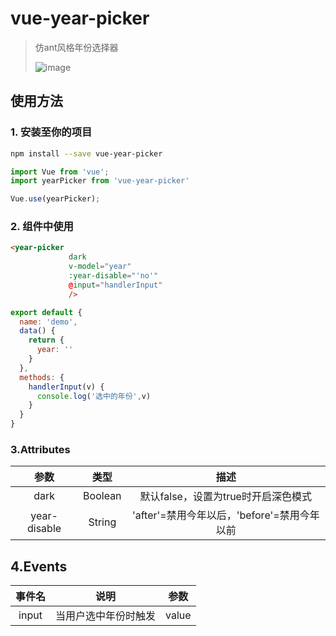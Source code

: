 # vue-year-picker  

> 仿ant风格年份选择器
>
> ![image](https://user-images.githubusercontent.com/49010296/133737321-f0068d26-6e4f-4f10-a4eb-33f0f898f359.png)


## 使用方法

###  1. 安装至你的项目



```bash
npm install --save vue-year-picker
```

```js
import Vue from 'vue';
import yearPicker from 'vue-year-picker'

Vue.use(yearPicker);
```

### 2. 组件中使用

```html
<year-picker
             dark 
             v-model="year" 
             :year-disable="'no'"
             @input="handlerInput" 
             />
```

```js
export default {
  name: 'demo',
  data() {
    return {
      year: ''
    }
  },
  methods: {
    handlerInput(v) {
      console.log('选中的年份',v)
    }
  }
}
```

### 3.Attributes

|     参数     |  类型   |                    描述                     |
| :----------: | :-----: | :-----------------------------------------: |
|     dark     | Boolean |     默认false，设置为true时开启深色模式     |
| year-disable | String  | 'after'=禁用今年以后，'before'=禁用今年以前 |

## 4.Events

| 事件名 | 说明                 | 参数  |
| :----: | -------------------- | ----- |
| input  | 当用户选中年份时触发 | value |
